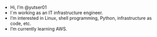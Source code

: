 - Hi, I’m @yutser01
- I`m working as an IT infrastructure engineer.
- I’m interested in Linux, shell programming, Python, infrastructure as code, etc.
- I’m currently learning AWS.